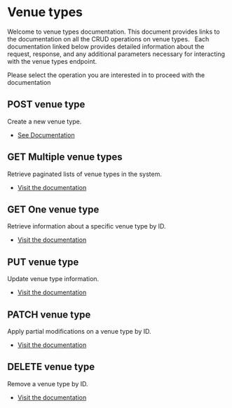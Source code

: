 # Venue types 
Welcome to venue types documentation. This document provides links to the documentation on all the CRUD operations on venue types.
 
Each documentation linked below provides detailed information about the request, response, and any additional parameters necessary for interacting with the venue types endpoint.

Please select the operation you are interested in to proceed with the documentation

## POST venue type
Create a new venue type.
- [See Documentation](./docs/post.md)

## GET Multiple venue types
Retrieve paginated lists of venue types in the system.
- [Visit the documentation](./docs/get.md)

## GET One venue type
Retrieve information about a specific venue type by ID.
- [Visit the documentation](./docs/[id]/get.md)

## PUT venue type
Update venue type information.
- [Visit the documentation](./docs/[id]/put.md)

## PATCH venue type
Apply partial modifications on a venue type by ID.
- [Visit the documentation](./docs/[id]/patch.md)

## DELETE venue type
Remove a venue type by ID.
- [Visit the documentation](./docs/[id]/delete.md)